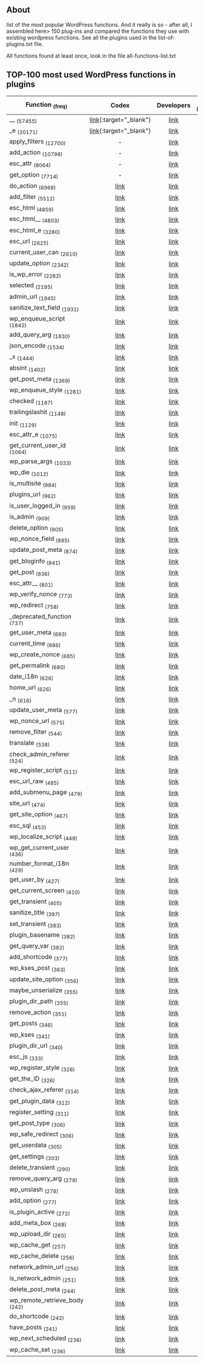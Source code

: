 ## About

list of the most popular WordPress functions. And it really is so - after all, I assembled here> 150 plug-ins and compared the functions they use with existing wordpress functions.
See all the plugins used in the list-of-plugins.txt file.

All functions found at least once, look in the file all-functions-list.txt

## TOP-100 most used WordPress functions in plugins



| Function <sub>(freq)</sub> | Codex | Developers | WP-Kama |
|------|:----------:|:----------:|:----------:|
| __ <sub>(57455)</sub> | [link](https://codex.wordpress.org/Function_Reference/_2){:target="_blank"} | [link](https://developer.wordpress.org/reference/functions/__/) | [link](https://wp-kama.ru/function/__) |  
| _e <sub>(20171)</sub> | [link](https://codex.wordpress.org/Function_Reference/_e){:target="_blank"} | [link](https://developer.wordpress.org/reference/functions/_e/) | [link](https://wp-kama.ru/function/_e) |  
| apply_filters <sub>(12700)</sub> | - | [link](https://developer.wordpress.org/reference/functions/apply_filters/) | [link](https://wp-kama.ru/function/apply_filters) |  
| add_action <sub>(10798)</sub> | - | [link](https://developer.wordpress.org/reference/functions/add_action/) | [link](https://wp-kama.ru/function/add_action) |  
| esc_attr <sub>(8064)</sub> | - | [link](https://developer.wordpress.org/reference/functions/esc_attr/) | [link](https://wp-kama.ru/function/esc_attr) |  
| get_option <sub>(7714)</sub> | - | [link](https://developer.wordpress.org/reference/functions/get_option/) | [link](https://wp-kama.ru/function/get_option) |  
| do_action <sub>(6968)</sub> | [link](https://codex.wordpress.org/Function_Reference/do_action) | [link](https://developer.wordpress.org/reference/functions/do_action/) | [link](https://wp-kama.ru/function/do_action) |  
| add_filter <sub>(5512)</sub> | [link](https://codex.wordpress.org/Function_Reference/add_filter) | [link](https://developer.wordpress.org/reference/functions/add_filter/) | [link](https://wp-kama.ru/function/add_filter) |  
| esc_html <sub>(4859)</sub> | [link](https://codex.wordpress.org/Function_Reference/esc_html) | [link](https://developer.wordpress.org/reference/functions/esc_html/) | [link](https://wp-kama.ru/function/esc_html) |  
| esc_html__ <sub>(4803)</sub> | [link](https://codex.wordpress.org/Function_Reference/esc_html__) | [link](https://developer.wordpress.org/reference/functions/esc_html__/) | [link](https://wp-kama.ru/function/esc_html__) |  
| esc_html_e <sub>(3260)</sub> | [link](https://codex.wordpress.org/Function_Reference/esc_html_e) | [link](https://developer.wordpress.org/reference/functions/esc_html_e/) | [link](https://wp-kama.ru/function/esc_html_e) |  
| esc_url <sub>(2625)</sub> | [link](https://codex.wordpress.org/Function_Reference/esc_url) | [link](https://developer.wordpress.org/reference/functions/esc_url/) | [link](https://wp-kama.ru/function/esc_url) |  
| current_user_can <sub>(2610)</sub> | [link](https://codex.wordpress.org/Function_Reference/current_user_can) | [link](https://developer.wordpress.org/reference/functions/current_user_can/) | [link](https://wp-kama.ru/function/current_user_can) |  
| update_option <sub>(2342)</sub> | [link](https://codex.wordpress.org/Function_Reference/update_option) | [link](https://developer.wordpress.org/reference/functions/update_option/) | [link](https://wp-kama.ru/function/update_option) |  
| is_wp_error <sub>(2282)</sub> | [link](https://codex.wordpress.org/Function_Reference/is_wp_error) | [link](https://developer.wordpress.org/reference/functions/is_wp_error/) | [link](https://wp-kama.ru/function/is_wp_error) |  
| selected <sub>(2195)</sub> | [link](https://codex.wordpress.org/Function_Reference/selected) | [link](https://developer.wordpress.org/reference/functions/selected/) | [link](https://wp-kama.ru/function/selected) |  
| admin_url <sub>(1945)</sub> | [link](https://codex.wordpress.org/Function_Reference/admin_url) | [link](https://developer.wordpress.org/reference/functions/admin_url/) | [link](https://wp-kama.ru/function/admin_url) |  
| sanitize_text_field <sub>(1931)</sub> | [link](https://codex.wordpress.org/Function_Reference/sanitize_text_field) | [link](https://developer.wordpress.org/reference/functions/sanitize_text_field/) | [link](https://wp-kama.ru/function/sanitize_text_field) |  
| wp_enqueue_script <sub>(1842)</sub> | [link](https://codex.wordpress.org/Function_Reference/wp_enqueue_script) | [link](https://developer.wordpress.org/reference/functions/wp_enqueue_script/) | [link](https://wp-kama.ru/function/wp_enqueue_script) |  
| add_query_arg <sub>(1830)</sub> | [link](https://codex.wordpress.org/Function_Reference/add_query_arg) | [link](https://developer.wordpress.org/reference/functions/add_query_arg/) | [link](https://wp-kama.ru/function/add_query_arg) |  
| json_encode <sub>(1534)</sub> | [link](https://codex.wordpress.org/Function_Reference/json_encode) | [link](https://developer.wordpress.org/reference/functions/json_encode/) | [link](https://wp-kama.ru/function/json_encode) |  
| _x <sub>(1444)</sub> | [link](https://codex.wordpress.org/Function_Reference/_x) | [link](https://developer.wordpress.org/reference/functions/_x/) | [link](https://wp-kama.ru/function/_x) |  
| absint <sub>(1402)</sub> | [link](https://codex.wordpress.org/Function_Reference/absint) | [link](https://developer.wordpress.org/reference/functions/absint/) | [link](https://wp-kama.ru/function/absint) |  
| get_post_meta <sub>(1369)</sub> | [link](https://codex.wordpress.org/Function_Reference/get_post_meta) | [link](https://developer.wordpress.org/reference/functions/get_post_meta/) | [link](https://wp-kama.ru/function/get_post_meta) |  
| wp_enqueue_style <sub>(1281)</sub> | [link](https://codex.wordpress.org/Function_Reference/wp_enqueue_style) | [link](https://developer.wordpress.org/reference/functions/wp_enqueue_style/) | [link](https://wp-kama.ru/function/wp_enqueue_style) |  
| checked <sub>(1187)</sub> | [link](https://codex.wordpress.org/Function_Reference/checked) | [link](https://developer.wordpress.org/reference/functions/checked/) | [link](https://wp-kama.ru/function/checked) |  
| trailingslashit <sub>(1148)</sub> | [link](https://codex.wordpress.org/Function_Reference/trailingslashit) | [link](https://developer.wordpress.org/reference/functions/trailingslashit/) | [link](https://wp-kama.ru/function/trailingslashit) |  
| init <sub>(1129)</sub> | [link](https://codex.wordpress.org/Function_Reference/init) | [link](https://developer.wordpress.org/reference/functions/init/) | [link](https://wp-kama.ru/function/init) |  
| esc_attr_e <sub>(1075)</sub> | [link](https://codex.wordpress.org/Function_Reference/esc_attr_e) | [link](https://developer.wordpress.org/reference/functions/esc_attr_e/) | [link](https://wp-kama.ru/function/esc_attr_e) |  
| get_current_user_id <sub>(1064)</sub> | [link](https://codex.wordpress.org/Function_Reference/get_current_user_id) | [link](https://developer.wordpress.org/reference/functions/get_current_user_id/) | [link](https://wp-kama.ru/function/get_current_user_id) |  
| wp_parse_args <sub>(1033)</sub> | [link](https://codex.wordpress.org/Function_Reference/wp_parse_args) | [link](https://developer.wordpress.org/reference/functions/wp_parse_args/) | [link](https://wp-kama.ru/function/wp_parse_args) |  
| wp_die <sub>(1012)</sub> | [link](https://codex.wordpress.org/Function_Reference/wp_die) | [link](https://developer.wordpress.org/reference/functions/wp_die/) | [link](https://wp-kama.ru/function/wp_die) |  
| is_multisite <sub>(984)</sub> | [link](https://codex.wordpress.org/Function_Reference/is_multisite) | [link](https://developer.wordpress.org/reference/functions/is_multisite/) | [link](https://wp-kama.ru/function/is_multisite) |  
| plugins_url <sub>(962)</sub> | [link](https://codex.wordpress.org/Function_Reference/plugins_url) | [link](https://developer.wordpress.org/reference/functions/plugins_url/) | [link](https://wp-kama.ru/function/plugins_url) |  
| is_user_logged_in <sub>(959)</sub> | [link](https://codex.wordpress.org/Function_Reference/is_user_logged_in) | [link](https://developer.wordpress.org/reference/functions/is_user_logged_in/) | [link](https://wp-kama.ru/function/is_user_logged_in) |  
| is_admin <sub>(909)</sub> | [link](https://codex.wordpress.org/Function_Reference/is_admin) | [link](https://developer.wordpress.org/reference/functions/is_admin/) | [link](https://wp-kama.ru/function/is_admin) |  
| delete_option <sub>(905)</sub> | [link](https://codex.wordpress.org/Function_Reference/delete_option) | [link](https://developer.wordpress.org/reference/functions/delete_option/) | [link](https://wp-kama.ru/function/delete_option) |  
| wp_nonce_field <sub>(885)</sub> | [link](https://codex.wordpress.org/Function_Reference/wp_nonce_field) | [link](https://developer.wordpress.org/reference/functions/wp_nonce_field/) | [link](https://wp-kama.ru/function/wp_nonce_field) |  
| update_post_meta <sub>(874)</sub> | [link](https://codex.wordpress.org/Function_Reference/update_post_meta) | [link](https://developer.wordpress.org/reference/functions/update_post_meta/) | [link](https://wp-kama.ru/function/update_post_meta) |  
| get_bloginfo <sub>(841)</sub> | [link](https://codex.wordpress.org/Function_Reference/get_bloginfo) | [link](https://developer.wordpress.org/reference/functions/get_bloginfo/) | [link](https://wp-kama.ru/function/get_bloginfo) |  
| get_post <sub>(836)</sub> | [link](https://codex.wordpress.org/Function_Reference/get_post) | [link](https://developer.wordpress.org/reference/functions/get_post/) | [link](https://wp-kama.ru/function/get_post) |  
| esc_attr__ <sub>(801)</sub> | [link](https://codex.wordpress.org/Function_Reference/esc_attr__) | [link](https://developer.wordpress.org/reference/functions/esc_attr__/) | [link](https://wp-kama.ru/function/esc_attr__) |  
| wp_verify_nonce <sub>(773)</sub> | [link](https://codex.wordpress.org/Function_Reference/wp_verify_nonce) | [link](https://developer.wordpress.org/reference/functions/wp_verify_nonce/) | [link](https://wp-kama.ru/function/wp_verify_nonce) |  
| wp_redirect <sub>(758)</sub> | [link](https://codex.wordpress.org/Function_Reference/wp_redirect) | [link](https://developer.wordpress.org/reference/functions/wp_redirect/) | [link](https://wp-kama.ru/function/wp_redirect) |  
| _deprecated_function <sub>(737)</sub> | [link](https://codex.wordpress.org/Function_Reference/_deprecated_function) | [link](https://developer.wordpress.org/reference/functions/_deprecated_function/) | [link](https://wp-kama.ru/function/_deprecated_function) |  
| get_user_meta <sub>(693)</sub> | [link](https://codex.wordpress.org/Function_Reference/get_user_meta) | [link](https://developer.wordpress.org/reference/functions/get_user_meta/) | [link](https://wp-kama.ru/function/get_user_meta) |  
| current_time <sub>(686)</sub> | [link](https://codex.wordpress.org/Function_Reference/current_time) | [link](https://developer.wordpress.org/reference/functions/current_time/) | [link](https://wp-kama.ru/function/current_time) |  
| wp_create_nonce <sub>(685)</sub> | [link](https://codex.wordpress.org/Function_Reference/wp_create_nonce) | [link](https://developer.wordpress.org/reference/functions/wp_create_nonce/) | [link](https://wp-kama.ru/function/wp_create_nonce) |  
| get_permalink <sub>(680)</sub> | [link](https://codex.wordpress.org/Function_Reference/get_permalink) | [link](https://developer.wordpress.org/reference/functions/get_permalink/) | [link](https://wp-kama.ru/function/get_permalink) |  
| date_i18n <sub>(626)</sub> | [link](https://codex.wordpress.org/Function_Reference/date_i18n) | [link](https://developer.wordpress.org/reference/functions/date_i18n/) | [link](https://wp-kama.ru/function/date_i18n) |  
| home_url <sub>(626)</sub> | [link](https://codex.wordpress.org/Function_Reference/home_url) | [link](https://developer.wordpress.org/reference/functions/home_url/) | [link](https://wp-kama.ru/function/home_url) |  
| _n <sub>(616)</sub> | [link](https://codex.wordpress.org/Function_Reference/_n) | [link](https://developer.wordpress.org/reference/functions/_n/) | [link](https://wp-kama.ru/function/_n) |  
| update_user_meta <sub>(577)</sub> | [link](https://codex.wordpress.org/Function_Reference/update_user_meta) | [link](https://developer.wordpress.org/reference/functions/update_user_meta/) | [link](https://wp-kama.ru/function/update_user_meta) |  
| wp_nonce_url <sub>(575)</sub> | [link](https://codex.wordpress.org/Function_Reference/wp_nonce_url) | [link](https://developer.wordpress.org/reference/functions/wp_nonce_url/) | [link](https://wp-kama.ru/function/wp_nonce_url) |  
| remove_filter <sub>(544)</sub> | [link](https://codex.wordpress.org/Function_Reference/remove_filter) | [link](https://developer.wordpress.org/reference/functions/remove_filter/) | [link](https://wp-kama.ru/function/remove_filter) |  
| translate <sub>(538)</sub> | [link](https://codex.wordpress.org/Function_Reference/translate) | [link](https://developer.wordpress.org/reference/functions/translate/) | [link](https://wp-kama.ru/function/translate) |  
| check_admin_referer <sub>(524)</sub> | [link](https://codex.wordpress.org/Function_Reference/check_admin_referer) | [link](https://developer.wordpress.org/reference/functions/check_admin_referer/) | [link](https://wp-kama.ru/function/check_admin_referer) |  
| wp_register_script <sub>(511)</sub> | [link](https://codex.wordpress.org/Function_Reference/wp_register_script) | [link](https://developer.wordpress.org/reference/functions/wp_register_script/) | [link](https://wp-kama.ru/function/wp_register_script) |  
| esc_url_raw <sub>(485)</sub> | [link](https://codex.wordpress.org/Function_Reference/esc_url_raw) | [link](https://developer.wordpress.org/reference/functions/esc_url_raw/) | [link](https://wp-kama.ru/function/esc_url_raw) |  
| add_submenu_page <sub>(479)</sub> | [link](https://codex.wordpress.org/Function_Reference/add_submenu_page) | [link](https://developer.wordpress.org/reference/functions/add_submenu_page/) | [link](https://wp-kama.ru/function/add_submenu_page) |  
| site_url <sub>(474)</sub> | [link](https://codex.wordpress.org/Function_Reference/site_url) | [link](https://developer.wordpress.org/reference/functions/site_url/) | [link](https://wp-kama.ru/function/site_url) |  
| get_site_option <sub>(467)</sub> | [link](https://codex.wordpress.org/Function_Reference/get_site_option) | [link](https://developer.wordpress.org/reference/functions/get_site_option/) | [link](https://wp-kama.ru/function/get_site_option) |  
| esc_sql <sub>(453)</sub> | [link](https://codex.wordpress.org/Function_Reference/esc_sql) | [link](https://developer.wordpress.org/reference/functions/esc_sql/) | [link](https://wp-kama.ru/function/esc_sql) |  
| wp_localize_script <sub>(449)</sub> | [link](https://codex.wordpress.org/Function_Reference/wp_localize_script) | [link](https://developer.wordpress.org/reference/functions/wp_localize_script/) | [link](https://wp-kama.ru/function/wp_localize_script) |  
| wp_get_current_user <sub>(436)</sub> | [link](https://codex.wordpress.org/Function_Reference/wp_get_current_user) | [link](https://developer.wordpress.org/reference/functions/wp_get_current_user/) | [link](https://wp-kama.ru/function/wp_get_current_user) |  
| number_format_i18n <sub>(429)</sub> | [link](https://codex.wordpress.org/Function_Reference/number_format_i18n) | [link](https://developer.wordpress.org/reference/functions/number_format_i18n/) | [link](https://wp-kama.ru/function/number_format_i18n) |  
| get_user_by <sub>(427)</sub> | [link](https://codex.wordpress.org/Function_Reference/get_user_by) | [link](https://developer.wordpress.org/reference/functions/get_user_by/) | [link](https://wp-kama.ru/function/get_user_by) |  
| get_current_screen <sub>(410)</sub> | [link](https://codex.wordpress.org/Function_Reference/get_current_screen) | [link](https://developer.wordpress.org/reference/functions/get_current_screen/) | [link](https://wp-kama.ru/function/get_current_screen) |  
| get_transient <sub>(405)</sub> | [link](https://codex.wordpress.org/Function_Reference/get_transient) | [link](https://developer.wordpress.org/reference/functions/get_transient/) | [link](https://wp-kama.ru/function/get_transient) |  
| sanitize_title <sub>(397)</sub> | [link](https://codex.wordpress.org/Function_Reference/sanitize_title) | [link](https://developer.wordpress.org/reference/functions/sanitize_title/) | [link](https://wp-kama.ru/function/sanitize_title) |  
| set_transient <sub>(383)</sub> | [link](https://codex.wordpress.org/Function_Reference/set_transient) | [link](https://developer.wordpress.org/reference/functions/set_transient/) | [link](https://wp-kama.ru/function/set_transient) |  
| plugin_basename <sub>(382)</sub> | [link](https://codex.wordpress.org/Function_Reference/plugin_basename) | [link](https://developer.wordpress.org/reference/functions/plugin_basename/) | [link](https://wp-kama.ru/function/plugin_basename) |  
| get_query_var <sub>(382)</sub> | [link](https://codex.wordpress.org/Function_Reference/get_query_var) | [link](https://developer.wordpress.org/reference/functions/get_query_var/) | [link](https://wp-kama.ru/function/get_query_var) |  
| add_shortcode <sub>(377)</sub> | [link](https://codex.wordpress.org/Function_Reference/add_shortcode) | [link](https://developer.wordpress.org/reference/functions/add_shortcode/) | [link](https://wp-kama.ru/function/add_shortcode) |  
| wp_kses_post <sub>(363)</sub> | [link](https://codex.wordpress.org/Function_Reference/wp_kses_post) | [link](https://developer.wordpress.org/reference/functions/wp_kses_post/) | [link](https://wp-kama.ru/function/wp_kses_post) |  
| update_site_option <sub>(356)</sub> | [link](https://codex.wordpress.org/Function_Reference/update_site_option) | [link](https://developer.wordpress.org/reference/functions/update_site_option/) | [link](https://wp-kama.ru/function/update_site_option) |  
| maybe_unserialize <sub>(355)</sub> | [link](https://codex.wordpress.org/Function_Reference/maybe_unserialize) | [link](https://developer.wordpress.org/reference/functions/maybe_unserialize/) | [link](https://wp-kama.ru/function/maybe_unserialize) |  
| plugin_dir_path <sub>(355)</sub> | [link](https://codex.wordpress.org/Function_Reference/plugin_dir_path) | [link](https://developer.wordpress.org/reference/functions/plugin_dir_path/) | [link](https://wp-kama.ru/function/plugin_dir_path) |  
| remove_action <sub>(351)</sub> | [link](https://codex.wordpress.org/Function_Reference/remove_action) | [link](https://developer.wordpress.org/reference/functions/remove_action/) | [link](https://wp-kama.ru/function/remove_action) |  
| get_posts <sub>(346)</sub> | [link](https://codex.wordpress.org/Function_Reference/get_posts) | [link](https://developer.wordpress.org/reference/functions/get_posts/) | [link](https://wp-kama.ru/function/get_posts) |  
| wp_kses <sub>(341)</sub> | [link](https://codex.wordpress.org/Function_Reference/wp_kses) | [link](https://developer.wordpress.org/reference/functions/wp_kses/) | [link](https://wp-kama.ru/function/wp_kses) |  
| plugin_dir_url <sub>(340)</sub> | [link](https://codex.wordpress.org/Function_Reference/plugin_dir_url) | [link](https://developer.wordpress.org/reference/functions/plugin_dir_url/) | [link](https://wp-kama.ru/function/plugin_dir_url) |  
| esc_js <sub>(333)</sub> | [link](https://codex.wordpress.org/Function_Reference/esc_js) | [link](https://developer.wordpress.org/reference/functions/esc_js/) | [link](https://wp-kama.ru/function/esc_js) |  
| wp_register_style <sub>(326)</sub> | [link](https://codex.wordpress.org/Function_Reference/wp_register_style) | [link](https://developer.wordpress.org/reference/functions/wp_register_style/) | [link](https://wp-kama.ru/function/wp_register_style) |  
| get_the_ID <sub>(326)</sub> | [link](https://codex.wordpress.org/Function_Reference/get_the_ID) | [link](https://developer.wordpress.org/reference/functions/get_the_ID/) | [link](https://wp-kama.ru/function/get_the_ID) |  
| check_ajax_referer <sub>(314)</sub> | [link](https://codex.wordpress.org/Function_Reference/check_ajax_referer) | [link](https://developer.wordpress.org/reference/functions/check_ajax_referer/) | [link](https://wp-kama.ru/function/check_ajax_referer) |  
| get_plugin_data <sub>(312)</sub> | [link](https://codex.wordpress.org/Function_Reference/get_plugin_data) | [link](https://developer.wordpress.org/reference/functions/get_plugin_data/) | [link](https://wp-kama.ru/function/get_plugin_data) |  
| register_setting <sub>(311)</sub> | [link](https://codex.wordpress.org/Function_Reference/register_setting) | [link](https://developer.wordpress.org/reference/functions/register_setting/) | [link](https://wp-kama.ru/function/register_setting) |  
| get_post_type <sub>(306)</sub> | [link](https://codex.wordpress.org/Function_Reference/get_post_type) | [link](https://developer.wordpress.org/reference/functions/get_post_type/) | [link](https://wp-kama.ru/function/get_post_type) |  
| wp_safe_redirect <sub>(306)</sub> | [link](https://codex.wordpress.org/Function_Reference/wp_safe_redirect) | [link](https://developer.wordpress.org/reference/functions/wp_safe_redirect/) | [link](https://wp-kama.ru/function/wp_safe_redirect) |  
| get_userdata <sub>(305)</sub> | [link](https://codex.wordpress.org/Function_Reference/get_userdata) | [link](https://developer.wordpress.org/reference/functions/get_userdata/) | [link](https://wp-kama.ru/function/get_userdata) |  
| get_settings <sub>(303)</sub> | [link](https://codex.wordpress.org/Function_Reference/get_settings) | [link](https://developer.wordpress.org/reference/functions/get_settings/) | [link](https://wp-kama.ru/function/get_settings) |  
| delete_transient <sub>(290)</sub> | [link](https://codex.wordpress.org/Function_Reference/delete_transient) | [link](https://developer.wordpress.org/reference/functions/delete_transient/) | [link](https://wp-kama.ru/function/delete_transient) |  
| remove_query_arg <sub>(279)</sub> | [link](https://codex.wordpress.org/Function_Reference/remove_query_arg) | [link](https://developer.wordpress.org/reference/functions/remove_query_arg/) | [link](https://wp-kama.ru/function/remove_query_arg) |  
| wp_unslash <sub>(278)</sub> | [link](https://codex.wordpress.org/Function_Reference/wp_unslash) | [link](https://developer.wordpress.org/reference/functions/wp_unslash/) | [link](https://wp-kama.ru/function/wp_unslash) |  
| add_option <sub>(277)</sub> | [link](https://codex.wordpress.org/Function_Reference/add_option) | [link](https://developer.wordpress.org/reference/functions/add_option/) | [link](https://wp-kama.ru/function/add_option) |  
| is_plugin_active <sub>(272)</sub> | [link](https://codex.wordpress.org/Function_Reference/is_plugin_active) | [link](https://developer.wordpress.org/reference/functions/is_plugin_active/) | [link](https://wp-kama.ru/function/is_plugin_active) |  
| add_meta_box <sub>(268)</sub> | [link](https://codex.wordpress.org/Function_Reference/add_meta_box) | [link](https://developer.wordpress.org/reference/functions/add_meta_box/) | [link](https://wp-kama.ru/function/add_meta_box) |  
| wp_upload_dir <sub>(265)</sub> | [link](https://codex.wordpress.org/Function_Reference/wp_upload_dir) | [link](https://developer.wordpress.org/reference/functions/wp_upload_dir/) | [link](https://wp-kama.ru/function/wp_upload_dir) |  
| wp_cache_get <sub>(257)</sub> | [link](https://codex.wordpress.org/Function_Reference/wp_cache_get) | [link](https://developer.wordpress.org/reference/functions/wp_cache_get/) | [link](https://wp-kama.ru/function/wp_cache_get) |  
| wp_cache_delete <sub>(256)</sub> | [link](https://codex.wordpress.org/Function_Reference/wp_cache_delete) | [link](https://developer.wordpress.org/reference/functions/wp_cache_delete/) | [link](https://wp-kama.ru/function/wp_cache_delete) |  
| network_admin_url <sub>(256)</sub> | [link](https://codex.wordpress.org/Function_Reference/network_admin_url) | [link](https://developer.wordpress.org/reference/functions/network_admin_url/) | [link](https://wp-kama.ru/function/network_admin_url) |  
| is_network_admin <sub>(251)</sub> | [link](https://codex.wordpress.org/Function_Reference/is_network_admin) | [link](https://developer.wordpress.org/reference/functions/is_network_admin/) | [link](https://wp-kama.ru/function/is_network_admin) |  
| delete_post_meta <sub>(244)</sub> | [link](https://codex.wordpress.org/Function_Reference/delete_post_meta) | [link](https://developer.wordpress.org/reference/functions/delete_post_meta/) | [link](https://wp-kama.ru/function/delete_post_meta) |  
| wp_remote_retrieve_body <sub>(242)</sub> | [link](https://codex.wordpress.org/Function_Reference/wp_remote_retrieve_body) | [link](https://developer.wordpress.org/reference/functions/wp_remote_retrieve_body/) | [link](https://wp-kama.ru/function/wp_remote_retrieve_body) |  
| do_shortcode <sub>(242)</sub> | [link](https://codex.wordpress.org/Function_Reference/do_shortcode) | [link](https://developer.wordpress.org/reference/functions/do_shortcode/) | [link](https://wp-kama.ru/function/do_shortcode) |  
| have_posts <sub>(241)</sub> | [link](https://codex.wordpress.org/Function_Reference/have_posts) | [link](https://developer.wordpress.org/reference/functions/have_posts/) | [link](https://wp-kama.ru/function/have_posts) |  
| wp_next_scheduled <sub>(236)</sub> | [link](https://codex.wordpress.org/Function_Reference/wp_next_scheduled) | [link](https://developer.wordpress.org/reference/functions/wp_next_scheduled/) | [link](https://wp-kama.ru/function/wp_next_scheduled) |  
| wp_cache_set <sub>(236)</sub> | [link](https://codex.wordpress.org/Function_Reference/wp_cache_set) | [link](https://developer.wordpress.org/reference/functions/wp_cache_set/) | [link](https://wp-kama.ru/function/wp_cache_set) |  

